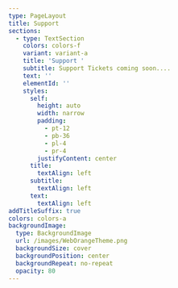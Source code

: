 ```yaml
---
type: PageLayout
title: Support
sections:
  - type: TextSection
    colors: colors-f
    variant: variant-a
    title: 'Support '
    subtitle: Support Tickets coming soon....
    text: ''
    elementId: ''
    styles:
      self:
        height: auto
        width: narrow
        padding:
          - pt-12
          - pb-36
          - pl-4
          - pr-4
        justifyContent: center
      title:
        textAlign: left
      subtitle:
        textAlign: left
      text:
        textAlign: left
addTitleSuffix: true
colors: colors-a
backgroundImage:
  type: BackgroundImage
  url: /images/WebOrangeTheme.png
  backgroundSize: cover
  backgroundPosition: center
  backgroundRepeat: no-repeat
  opacity: 80
---
```

